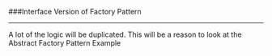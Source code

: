 ﻿###Interface Version of Factory Pattern
<hr>
A lot of the logic will be duplicated. This will be a reason to look at the Abstract Factory Pattern Example